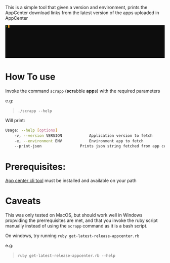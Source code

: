 This is a simple tool that given a version and environment, prints the AppCenter download links from the latest version of the apps uploaded in AppCenter

![gif with an example](get-latest-release-script.gif)

# How To use
Invoke the command `scrapp` (**scr**abble **app**s) with the required parameters

e.g:
> `./scrapp --help`

Will print:

``` bash
Usage: --help [options]
	-v, --version VERSION            Application version to fetch
	-e, --environment ENV            Environment app to fetch
 	--print-json                 Prints json string fetched from app center to console containing all metadata from latest release
```

# Prerequisites:
[App center cli tool](https://github.com/microsoft/appcenter-cli) must be installed and available on your path

# Caveats
This was only tested on MacOS, but should work well in Windows propviding the prerrequisites are met, and that you invoke the ruby script manually instead of using the `scrapp` command as it is a bash script.

On windows, try running
`ruby get-latest-release-appcenter.rb`

e.g:
> `ruby get-latest-release-appcenter.rb --help`
